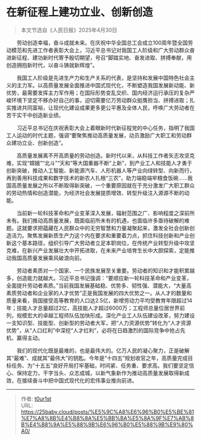 # 在新征程上建功立业、创新创造


> 本文节选自《人民日报》2025年4月30日

　　劳动创造幸福，奋斗成就未来。在庆祝中华全国总工会成立100周年暨全国劳动模范和先进工作者表彰大会上，习近平总书记对我国工人阶级和广大劳动群众奋进新征程、建功新时代寄予殷切期望，号召“脚踏实地、奋发进取、拼搏奉献，用创造拥抱新时代，以奋斗铸就新辉煌”。

　　我国工人阶级是先进生产力和生产关系的代表，是坚持和发展中国特色社会主义的主力军。以高质量发展全面推进中国式现代化，不断塑造我国发展新动能、新优势，最需要发挥主力军作用；在国际形势变乱交织、国内经济运行承压的复杂严峻环境下坚定不移办好自己的事，迫切需要亿万劳动群众挺膺担当、拼搏进取；扎实推进共同富裕，让现代化建设成果更多更公平惠及全体人民，呼唤广大劳动者在苦干实干中创造新业绩。

　　习近平总书记在庆祝表彰大会上着眼新时代新征程党的中心任务，指明了我国工人运动的时代主题，强调“要聚焦推动高质量发展，动员激励广大职工和劳动群众建功立业、创新创造”。

　　高质量发展离不开高质量的劳动创造。新时代以来，从科技工作者矢志攻坚克难，实现“嫦娥”“北斗”“天和”等大国重器不断“上新”，到产业工人和技能人才勇于创新突破，推动人工智能、新能源汽车、人形机器人等产业向绿转型、向新而行，再到善用科技成果和数字技术的新农人扎根“三农”，助力端稳端牢粮食饭碗……我国高质量发展之所以不断取得新突破，一个重要原因就在于充分激发广大职工群众的劳动热情和创造潜能，为经济社会发展提质增效、转型升级注入源源不断的动能。

　　当前新一轮科技革命和产业变革深入发展，辐射范围之广、影响程度之深前所未有。我们推动高质量发展，既面临前所未有的机遇，也面临许多亟待破解的难题。这就要求把蕴藏在人民群众中的无穷智慧和力量凝聚起来，激发全社会创新创造活力。聚焦发展新质生产力这个内在要求和重要着力点，抓住科技创新和产业创新这个基本路径，组织引导广大劳动者立足本职岗位，在传统产业转型升级中攻坚克难，在新兴产业发展壮大中开拓进取，在未来产业培育生长中大胆探索，定能推动我国高质量发展乘风破浪向前。

　　劳动者素质对一个国家、一个民族发展至关重要。劳动者的知识和才能积累越多，创造能力就越大。习近平总书记强调：“要顺应新一轮科技革命和产业变革，全面提升劳动者素质。”当前我国发展基础稳、优势多、韧性强、潜能大，“大量高素质劳动者和企业家的人才优势”正是我国发展的四大优势之一。从人才的数量和质量来看，我国接受高等教育的人口达2.5亿，新增劳动力平均受教育年限超过14年；技能人才总量超过2亿，高技能人才超过6000万；工程师总量位居世界前列，规模宏大的卓越工程师队伍加快形成。深化产业工人队伍建设改革，努力建设一支知识型、技能型、创新型的劳动者大军，把“人力资源优势”转化为“人才资源优势”，从“人口红利”中深挖“人才红利”，必将在日趋激烈的国际竞争中抢占先机、赢得主动。

　　我们的现代化既是最难的，也是最伟大的。亿万人民的凝心聚力，正是破解其“最难”、成就其“最伟大”的钥匙。今年是“十四五”规划收官之年，高质量完成目标任务、为“十五五”良好开局打牢基础，时间紧、任务重、要求高。我们要坚定信心、保持定力，干字当头、众志成城，以新气象新作为推动高质量发展取得新成效，在接续奋斗中把中国式现代化的宏伟事业推向前进。

---

> 作者: [t0ur1st](https://github.com/tyd2000)  
> URL: https://25baby.cloud/posts/%E5%9C%A8%E6%96%B0%E5%BE%81%E7%A8%8B%E4%B8%8A%E5%BB%BA%E5%8A%9F%E7%AB%8B%E4%B8%9A%E5%88%9B%E6%96%B0%E5%88%9B%E9%80%A0/  

